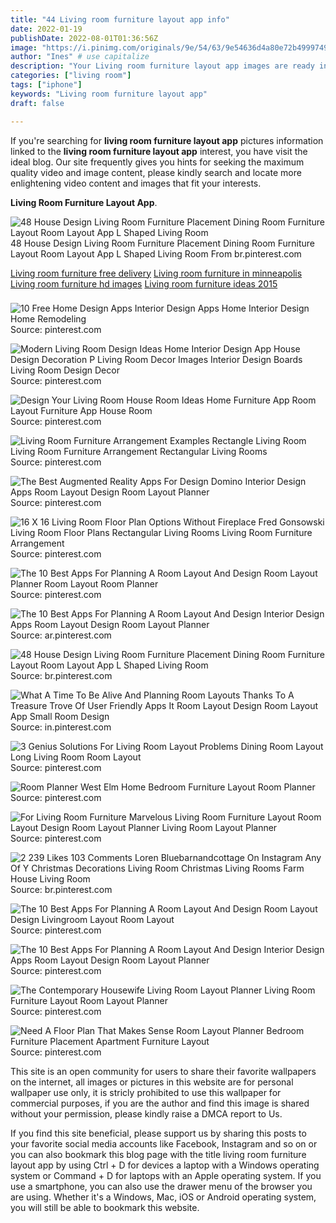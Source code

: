 ```yaml
---
title: "44 Living room furniture layout app info"
date: 2022-01-19
publishDate: 2022-08-01T01:36:56Z
image: "https://i.pinimg.com/originals/9e/54/63/9e54636d4a80e72b49997495cd6d9a75.jpg"
author: "Ines" # use capitalize
description: "Your Living room furniture layout app images are ready in this website. Living room furniture layout app are a topic that is being searched for and liked by netizens now. You can Download the Living room furniture layout app files here. Download all free photos and vectors."
categories: ["living room"]
tags: ["iphone"]
keywords: "Living room furniture layout app"
draft: false

---
```


If you're searching for **living room furniture layout app** pictures information linked to the **living room furniture layout app** interest, you have visit the ideal  blog.  Our site frequently  gives you  hints  for seeking  the maximum  quality video and image  content, please kindly search and locate more enlightening video content and images  that fit your interests.

**Living Room Furniture Layout App**. 

![48 House Design Living Room Furniture Placement Dining Room Furniture Layout Room Layout App L Shaped Living Room](https://i.pinimg.com/564x/0f/bb/34/0fbb34b4f1dfbfe4edfdef4cd6c554e0.jpg "48 House Design Living Room Furniture Placement Dining Room Furniture Layout Room Layout App L Shaped Living Room")
48 House Design Living Room Furniture Placement Dining Room Furniture Layout Room Layout App L Shaped Living Room From br.pinterest.com

[Living room furniture free delivery](/living-room-furniture-free-delivery/)
[Living room furniture in minneapolis](/living-room-furniture-in-minneapolis/)
[Living room furniture hd images](/living-room-furniture-hd-images/)
[Living room furniture ideas 2015](/living-room-furniture-ideas-2015/)



### 

 


![10 Free Home Design Apps Interior Design Apps Home Interior Design Home Remodeling](https://i.pinimg.com/originals/d7/8a/ce/d78acedbdbb512360041de404400671f.jpg "10 Free Home Design Apps Interior Design Apps Home Interior Design Home Remodeling")
Source: pinterest.com

 

![Modern Living Room Design Ideas Home Interior Design App House Design Decoration P Living Room Decor Images Interior Design Boards Living Room Design Decor](https://i.pinimg.com/736x/d4/4a/82/d44a8208d78ebcd7b91c812eb2b0dc03.jpg "Modern Living Room Design Ideas Home Interior Design App House Design Decoration P Living Room Decor Images Interior Design Boards Living Room Design Decor")
Source: pinterest.com

 

![Design Your Living Room House Room Ideas Home Furniture App Room Layout Furniture App House Room](https://i.pinimg.com/736x/11/cf/f1/11cff1d017c04037fbac0c7246b74bc1.jpg "Design Your Living Room House Room Ideas Home Furniture App Room Layout Furniture App House Room")
Source: pinterest.com

 

![Living Room Furniture Arrangement Examples Rectangle Living Room Living Room Furniture Arrangement Rectangular Living Rooms](https://i.pinimg.com/originals/5d/c7/ff/5dc7ffa5a7c5e0d8cd49ddca411b35c8.jpg "Living Room Furniture Arrangement Examples Rectangle Living Room Living Room Furniture Arrangement Rectangular Living Rooms")
Source: pinterest.com

 

![The Best Augmented Reality Apps For Design Domino Interior Design Apps Room Layout Design Room Layout Planner](https://i.pinimg.com/736x/78/c4/ee/78c4ee6e62b06e9cfd13996b9d0cd180.jpg "The Best Augmented Reality Apps For Design Domino Interior Design Apps Room Layout Design Room Layout Planner")
Source: pinterest.com

 

![16 X 16 Living Room Floor Plan Options Without Fireplace Fred Gonsowski Living Room Floor Plans Rectangular Living Rooms Living Room Furniture Arrangement](https://i.pinimg.com/736x/1d/4a/a5/1d4aa567a1f4cbefb3aab7f6ca874254--decorating-living-rooms-living-room-ideas.jpg "16 X 16 Living Room Floor Plan Options Without Fireplace Fred Gonsowski Living Room Floor Plans Rectangular Living Rooms Living Room Furniture Arrangement")
Source: pinterest.com

 

![The 10 Best Apps For Planning A Room Layout And Design Room Layout Planner Room Layout Room Planner](https://i.pinimg.com/originals/b2/ae/1d/b2ae1d47c2591eabb0550222f529ed29.jpg "The 10 Best Apps For Planning A Room Layout And Design Room Layout Planner Room Layout Room Planner")
Source: pinterest.com

 

![The 10 Best Apps For Planning A Room Layout And Design Interior Design Apps Room Layout Design Room Layout Planner](https://i.pinimg.com/originals/17/1f/7c/171f7c3980c1fd3a41d53202e8f1cca7.jpg "The 10 Best Apps For Planning A Room Layout And Design Interior Design Apps Room Layout Design Room Layout Planner")
Source: ar.pinterest.com

 

![48 House Design Living Room Furniture Placement Dining Room Furniture Layout Room Layout App L Shaped Living Room](https://i.pinimg.com/564x/0f/bb/34/0fbb34b4f1dfbfe4edfdef4cd6c554e0.jpg "48 House Design Living Room Furniture Placement Dining Room Furniture Layout Room Layout App L Shaped Living Room")
Source: br.pinterest.com

 

![What A Time To Be Alive And Planning Room Layouts Thanks To A Treasure Trove Of User Friendly Apps It Room Layout Design Room Layout App Small Room Design](https://i.pinimg.com/736x/0f/fa/ec/0ffaec9e89ae3d3974c0b7217aa57892.jpg "What A Time To Be Alive And Planning Room Layouts Thanks To A Treasure Trove Of User Friendly Apps It Room Layout Design Room Layout App Small Room Design")
Source: in.pinterest.com

 

![3 Genius Solutions For Living Room Layout Problems Dining Room Layout Long Living Room Room Layout](https://i.pinimg.com/736x/6d/76/e2/6d76e2510e376c499a123d7352b7a4ce--long-living-room-arrangement-decorating-long-living-room.jpg "3 Genius Solutions For Living Room Layout Problems Dining Room Layout Long Living Room Room Layout")
Source: pinterest.com

 

![Room Planner West Elm Home Bedroom Furniture Layout Room Planner](https://i.pinimg.com/736x/af/6e/4e/af6e4e857aa4466c6b573c048ef6e74a--master-bedroom-design-master-bedrooms.jpg "Room Planner West Elm Home Bedroom Furniture Layout Room Planner")
Source: pinterest.com

 

![For Living Room Furniture Marvelous Living Room Furniture Layout Room Layout Design Room Layout Planner Living Room Layout Planner](https://i.pinimg.com/originals/16/a0/99/16a09980ed9b34882e07a05d73d22d27.jpg "For Living Room Furniture Marvelous Living Room Furniture Layout Room Layout Design Room Layout Planner Living Room Layout Planner")
Source: pinterest.com

 

![2 239 Likes 103 Comments Loren Bluebarnandcottage On Instagram Any Of Y Christmas Decorations Living Room Christmas Living Rooms Farm House Living Room](https://i.pinimg.com/originals/ac/fa/c9/acfac9eb7fb952a971fbf47f85bcd297.jpg "2 239 Likes 103 Comments Loren Bluebarnandcottage On Instagram Any Of Y Christmas Decorations Living Room Christmas Living Rooms Farm House Living Room")
Source: br.pinterest.com

 

![The 10 Best Apps For Planning A Room Layout And Design Room Layout Design Livingroom Layout Room Layout](https://i.pinimg.com/originals/f7/ce/fb/f7cefb3ca899966755011298c501c4ab.png "The 10 Best Apps For Planning A Room Layout And Design Room Layout Design Livingroom Layout Room Layout")
Source: pinterest.com

 

![The 10 Best Apps For Planning A Room Layout And Design Interior Design Apps Room Layout Design Room Layout Planner](https://i.pinimg.com/originals/b0/19/76/b01976e1d9b11f44555ecaf41a415911.jpg "The 10 Best Apps For Planning A Room Layout And Design Interior Design Apps Room Layout Design Room Layout Planner")
Source: pinterest.com

 

![The Contemporary Housewife Living Room Layout Planner Living Room Furniture Layout Room Layout Planner](https://i.pinimg.com/736x/62/d5/78/62d578c9b531891be12aa45f0d7c043f--mezzanine-bedroom-room-planner.jpg "The Contemporary Housewife Living Room Layout Planner Living Room Furniture Layout Room Layout Planner")
Source: pinterest.com

 

![Need A Floor Plan That Makes Sense Room Layout Planner Bedroom Furniture Placement Apartment Furniture Layout](https://i.pinimg.com/originals/9e/54/63/9e54636d4a80e72b49997495cd6d9a75.jpg "Need A Floor Plan That Makes Sense Room Layout Planner Bedroom Furniture Placement Apartment Furniture Layout")
Source: pinterest.com

 

This site is an open community for users to share their favorite wallpapers on the internet, all images or pictures in this website are for personal wallpaper use only, it is stricly prohibited to use this wallpaper for commercial purposes, if you are the author and find this image is shared without your permission, please kindly raise a DMCA report to Us.

If you find this site beneficial, please support us by sharing this posts to your favorite social media accounts like Facebook, Instagram and so on or you can also bookmark this blog page with the title living room furniture layout app by using Ctrl + D for devices a laptop with a Windows operating system or Command + D for laptops with an Apple operating system. If you use a smartphone, you can also use the drawer menu of the browser you are using. Whether it's a Windows, Mac, iOS or Android operating system, you will still be able to bookmark this website.
